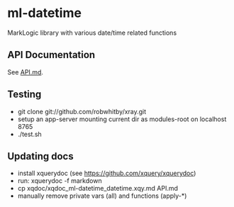 # ml-datetime
MarkLogic library with various date/time related functions

## API Documentation

See [API.md](API.md).

## Testing

- git clone git://github.com/robwhitby/xray.git
- setup an app-server mounting current dir as modules-root on localhost 8765
- ./test.sh

## Updating docs

- install xquerydoc (see https://github.com/xquery/xquerydoc)
- run: xquerydoc -f markdown
- cp xqdoc/xqdoc_ml-datetime_datetime.xqy.md API.md
- manually remove private vars (all) and functions (apply-*)
